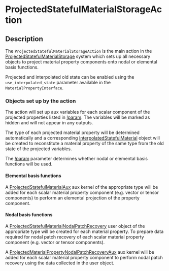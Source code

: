 # ProjectedStatefulMaterialStorageAction

## Description

The `ProjectedStatefulMaterialStorageAction` is the main action in the
[ProjectedStatefulMaterialStorage](/ProjectedStatefulMaterialStorage/index.md)
system which sets up all necessary objects to project material property
components onto nodal or elemental basis functions.

Projected and interpolated old state can be enabled using the
`use_interpolated_state` parameter available in the `MaterialPropertyInterface`.

### Objects set up by the action

The action will set up aux variables for each scalar component of the projected properties listed in
[!param](/ProjectedStatefulMaterialStorage/ProjectedStatefulMaterialStorageAction/projected_props).
The variables will be marked as hidden and will not appear in any outputs.

The type of each projected material property will be determined automatically and a corresponding
[InterpolatedStatefulMaterial](InterpolatedStatefulMaterial.md) object will be created to
reconstitute a material property of the same type from the old state of the projected variables.

The [!param](/ProjectedStatefulMaterialStorage/ProjectedStatefulMaterialStorageAction/family)
parameter determines whether nodal or elemental basis functions will be used.

#### Elemental basis functions

A [ProjectedStatefulMaterialAux](/ProjectedStatefulMaterialAux.md) aux kernel of the appropriate
type will be added for each scalar material property component (e.g. vector or
tensor components) to perform an elemental projection of the property component.

#### Nodal basis functions

A [ProjectedStatefulMaterialNodalPatchRecovery](/ProjectedStatefulMaterialNodalPatchRecovery.md)
user object of the appropriate type will be created for each material property. To prepare data
required for nodal patch recovery of each scalar material property component (e.g. vector or
tensor components).

A [ProjectedMaterialPropertyNodalPatchRecoveryAux](/ProjectedMaterialPropertyNodalPatchRecoveryAux.md)
aux kernel will be added for each scalar material property component to perform nodal patch recovery
using the data collected in the user object.
